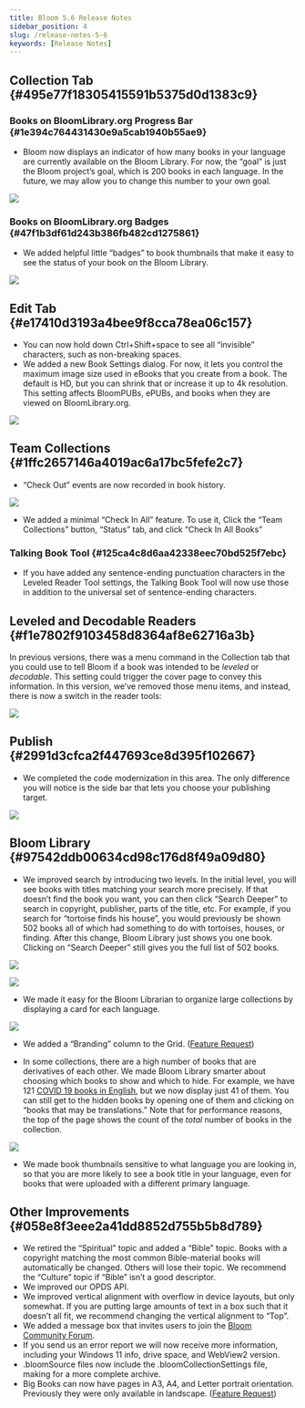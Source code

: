 ```yaml
---
title: Bloom 5.6 Release Notes
sidebar_position: 4
slug: /release-notes-5-6
keywords: [Release Notes]
---
```




## Collection Tab {#495e77f18305415591b5375d0d1383c9}


### Books on BloomLibrary.org Progress Bar {#1e394c764431430e9a5cab1940b55ae9}


<div class='notion-row'>
<div class='notion-column' style={{width: 'calc((100% - (min(32px, 4vw) * 1)) * 0.5)'}}>

- Bloom now displays an indicator of how many books in your language are currently available on the Bloom Library.  For now, the “goal” is just the Bloom project’s goal, which is 200 books in each language. In the future, we may allow you to change this number to your own goal.

</div><div className='notion-spacer'></div>

<div class='notion-column' style={{width: 'calc((100% - (min(32px, 4vw) * 1)) * 0.5)'}}>


![](./release-notes-5-6.5e55a087-8ab5-4597-8c3c-764e1ed8169d.png)



</div><div className='notion-spacer'></div>
</div>


### Books on BloomLibrary.org Badges {#47f1b3df61d243b386fb482cd1275861}


<div class='notion-row'>
<div class='notion-column' style={{width: 'calc((100% - (min(32px, 4vw) * 1)) * 0.5)'}}>

- We added helpful little “badges” to book thumbnails that make it easy to see the status of your book on the Bloom Library.


</div><div className='notion-spacer'></div>

<div class='notion-column' style={{width: 'calc((100% - (min(32px, 4vw) * 1)) * 0.5)'}}>


![](./release-notes-5-6.9b72aadf-764e-4a76-89fa-cf8d26fbc823.png)


</div><div className='notion-spacer'></div>
</div>


## Edit Tab {#e17410d3193a4bee9f8cca78ea06c157}

- You can now hold down Ctrl+Shift+space to see all “invisible” characters, such as non-breaking spaces.
- We added a new Book Settings dialog. For now, it lets you control the maximum image size used in eBooks that you create from a book.  The default is HD, but you can shrink that or increase it up to 4k resolution. This setting affects BloomPUBs, ePUBs, and books when they are viewed on BloomLibrary.org.

![](./release-notes-5-6.07c1ee1a-0149-41d7-9b21-557d13064f66.png)


## Team Collections  {#1ffc2657146a4019ac6a17bc5fefe2c7}


<div class='notion-row'>
<div class='notion-column' style={{width: 'calc((100% - (min(32px, 4vw) * 1)) * 0.5)'}}>

- “Check Out” events are now recorded in book history.

</div><div className='notion-spacer'></div>

<div class='notion-column' style={{width: 'calc((100% - (min(32px, 4vw) * 1)) * 0.5)'}}>


![](./release-notes-5-6.c1141e56-9825-4de6-8fd4-a0abe3ba5b42.png)


</div><div className='notion-spacer'></div>
</div>

- We added a minimal “Check In All” feature. To use it, Click the “Team Collections” button, “Status” tab, and click “Check In All Books”

### Talking Book Tool {#125ca4c8d6aa42338eec70bd525f7ebc}

- If you have added any sentence-ending punctuation characters in the Leveled Reader Tool settings, the Talking Book Tool will now use those in addition to the universal set of sentence-ending characters.

## Leveled and Decodable Readers {#f1e7802f9103458d8364af8e62716a3b}


<div class='notion-row'>
<div class='notion-column' style={{width: 'calc((100% - (min(32px, 4vw) * 1)) * 0.5)'}}>


In previous versions, there was a menu command in the Collection tab that you could use to tell Bloom if a book was intended to be _leveled_ or _decodable_. This setting could trigger the cover page to convey this information. In this version, we’ve removed those menu items, and instead, there is now a switch in the reader tools:


</div><div className='notion-spacer'></div>

<div class='notion-column' style={{width: 'calc((100% - (min(32px, 4vw) * 1)) * 0.5)'}}>


![](./release-notes-5-6.ff9ed93d-de9f-49f5-89f9-add34ee3cb16.png)



</div><div className='notion-spacer'></div>
</div>


## Publish {#2991d3cfca2f447693ce8d395f102667}


<div class='notion-row'>
<div class='notion-column' style={{width: 'calc((100% - (min(32px, 4vw) * 1)) * 0.5)'}}>

- We  completed the code modernization in this area. The only difference you will notice is the side bar that lets you choose your publishing target.


</div><div className='notion-spacer'></div>

<div class='notion-column' style={{width: 'calc((100% - (min(32px, 4vw) * 1)) * 0.5)'}}>


![](./release-notes-5-6.89f923a1-217c-4c1a-896e-bd32123604f4.png)



</div><div className='notion-spacer'></div>
</div>


## Bloom Library {#97542ddb00634cd98c176d8f49a09d80}

- We improved search by introducing two levels. In the initial level, you will see books with titles matching your search more precisely. If that doesn’t find the book you want, you can then click “Search Deeper” to search in copyright, publisher, parts of the title, etc. For example, if you search for “tortoise finds his house”, you would previously be shown 502 books all of which had something to do with tortoises, houses, or finding. After this change, Bloom Library just shows you one book. Clicking on “Search Deeper” still gives you the full list of 502 books.

<div class='notion-row'>
<div class='notion-column' style={{width: 'calc((100% - (min(32px, 4vw) * 1)) * 0.4375)'}}>


![](./release-notes-5-6.5b4b7500-09ed-4d02-b266-b5cab2cd60b3.png)


</div><div className='notion-spacer'></div>

<div class='notion-column' style={{width: 'calc((100% - (min(32px, 4vw) * 1)) * 0.5625)'}}>


![](./release-notes-5-6.f5294fb9-779f-4858-a953-df45099b6424.png)


</div><div className='notion-spacer'></div>
</div>


<div class='notion-row'>
<div class='notion-column' style={{width: 'calc((100% - (min(32px, 4vw) * 1)) * 0.5)'}}>

- We made it easy for the Bloom Librarian to organize large collections by displaying a card for each language.

</div><div className='notion-spacer'></div>

<div class='notion-column' style={{width: 'calc((100% - (min(32px, 4vw) * 1)) * 0.5)'}}>


![](./release-notes-5-6.5e66fdf0-b264-4f30-9816-69eee773d9e0.png)


</div><div className='notion-spacer'></div>
</div>

- We added a “Branding” column to the Grid. ([Feature Request](https://community.software.sil.org/t/add-branding-to-the-grid-view-in-the-library/8063))

<div class='notion-row'>
<div class='notion-column' style={{width: 'calc((100% - (min(32px, 4vw) * 1)) * 0.5)'}}>

- In some collections, there are a high number of books that are derivatives of each other. We made Bloom Library smarter about choosing which books to show and which to hide. For example, we have 121 [COVID 19 books in English](https://bloomlibrary.org/covid19/:language:en), but we now display just 41 of them. You can still get to the hidden books by opening one of them and clicking on “books that may be translations.” Note that for performance reasons, the top of the page shows the count of the _total_ number of books in the collection.

</div><div className='notion-spacer'></div>

<div class='notion-column' style={{width: 'calc((100% - (min(32px, 4vw) * 1)) * 0.5)'}}>


![](./release-notes-5-6.9ad9259b-5d08-485c-9c3f-9c0e0c793cd6.png)


</div><div className='notion-spacer'></div>
</div>

- We made book thumbnails sensitive to what language you are looking in, so that you are more likely to see a book title in your language, even for books that were uploaded with a different primary language.

## Other Improvements {#058e8f3eee2a41dd8852d755b5b8d789}

- We retired the “Spiritual” topic and added a “Bible” topic. Books with a copyright matching the most common Bible-material books will automatically be changed. Others will lose their topic. We recommend the “Culture” topic if “Bible” isn’t a good descriptor.
- We improved our OPDS API.
- We improved vertical alignment with overflow in device layouts, but only somewhat. If you are putting large amounts of text in a box such that it doesn’t all fit, we recommend changing the vertical alignment to “Top”.
- We added a message box that invites users to join the [Bloom Community Forum](https://community.software.sil.org/c/bloom/5).
- If you send us an error report we will now receive more information, including your Windows 11 info, drive space, and WebView2 version.
- .bloomSource files now include the .bloomCollectionSettings file, making for a more complete archive.
- Big Books can now have pages in A3, A4, and Letter portrait orientation. Previously they were only available in landscape. ([Feature Request](https://community.software.sil.org/t/portrait-format-big-books/8771))
